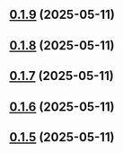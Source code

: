 ## [0.1.9](https://github.com/veaquer/kuroji-api/compare/v0.1.8...v0.1.9) (2025-05-11)



## [0.1.8](https://github.com/veaquer/kuroji-api/compare/v0.1.7...v0.1.8) (2025-05-11)



## [0.1.7](https://github.com/veaquer/kuroji-api/compare/v0.1.6...v0.1.7) (2025-05-11)



## [0.1.6](https://github.com/veaquer/kuroji-api/compare/v0.1.5...v0.1.6) (2025-05-11)



## [0.1.5](https://github.com/veaquer/kuroji-api/compare/v0.1.4...v0.1.5) (2025-05-11)



